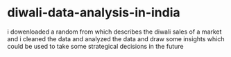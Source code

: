 # diwali-data-analysis-in-india

i dowenloaded a random from which describes the diwali sales of a market and i cleaned the data and analyzed the data and draw 
some insights which could be used to take some strategical decisions in the future
